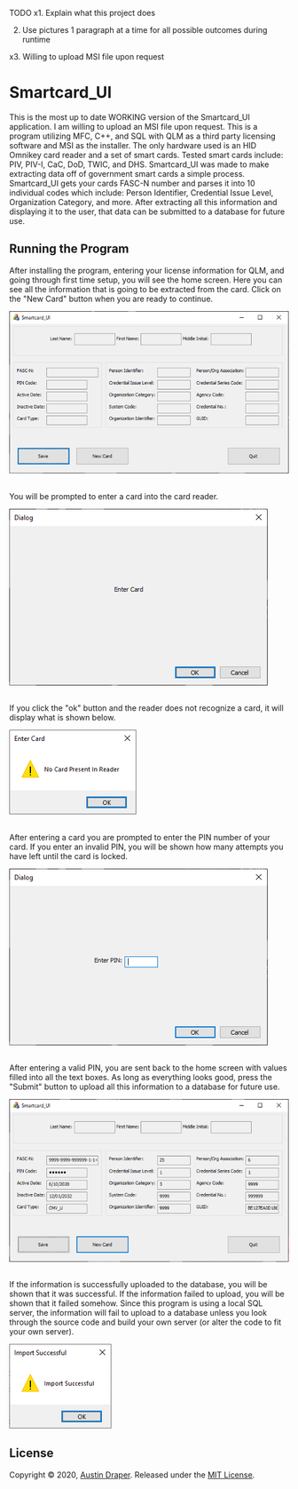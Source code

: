 TODO
x1. Explain what this project does

2. Use pictures 1 paragraph at a time for all possible outcomes during runtime

x3. Willing to upload MSI file upon request



# Smartcard_UI
This is the most up to date WORKING version of the Smartcard_UI application. 
I am willing to upload an MSI file upon request. 
This is a program utilizing MFC, C++, and SQL with QLM as a third party licensing software and MSI as the installer. 
The only hardware used is an HID Omnikey card reader and a set of smart cards. 
Tested smart cards include: PIV, PIV-I, CaC, DoD, TWIC, and DHS. 
Smartcard_UI was made to make extracting data off of government smart cards a simple process. 
Smartcard_UI gets your cards FASC-N number and parses it into 10 individual codes which include: Person Identifier, Credential Issue Level, Organization Category, and more. 
After extracting all this information and displaying it to the user, that data can be submitted to a database for future use. 
##
## Running the Program
After installing the program, entering your license information for QLM, and going through first time setup, you will see the home screen. 
Here you can see all the information that is going to be extracted from the card. 
Click on the "New Card" button when you are ready to continue. 

![](AppPictures/Home.png)
##
You will be prompted to enter a card into the card reader. 

![](AppPictures/EnterCard.png)
##
If you click the "ok" button and the reader does not recognize a card, it will display what is shown below. 

![](AppPictures/NoCard.png)
##
After entering a card you are prompted to enter the PIN number of your card. If you enter an invalid PIN, you will be shown how many attempts you have left until the card is locked. 

![](AppPictures/EnterPin.png)
##
After entering a valid PIN, you are sent back to the home screen with values filled into all the text boxes. 
As long as everything looks good, press the "Submit" button to upload all this information to a database for future use. 

![](AppPictures/FilledHome.png)
##
If the information is successfully uploaded to the database, you will be shown that it was successful.
If the information failed to upload, you will be shown that it failed somehow. 
Since this program is using a local SQL server, the information will fail to upload to a database unless you look through the source code and build your own server (or alter the code to fit your own server).

![](AppPictures/Success.png)
##


## License
Copyright © 2020, [Austin Draper](https://github.com/Austin-Draper). Released under the [MIT License](LICENSE).
